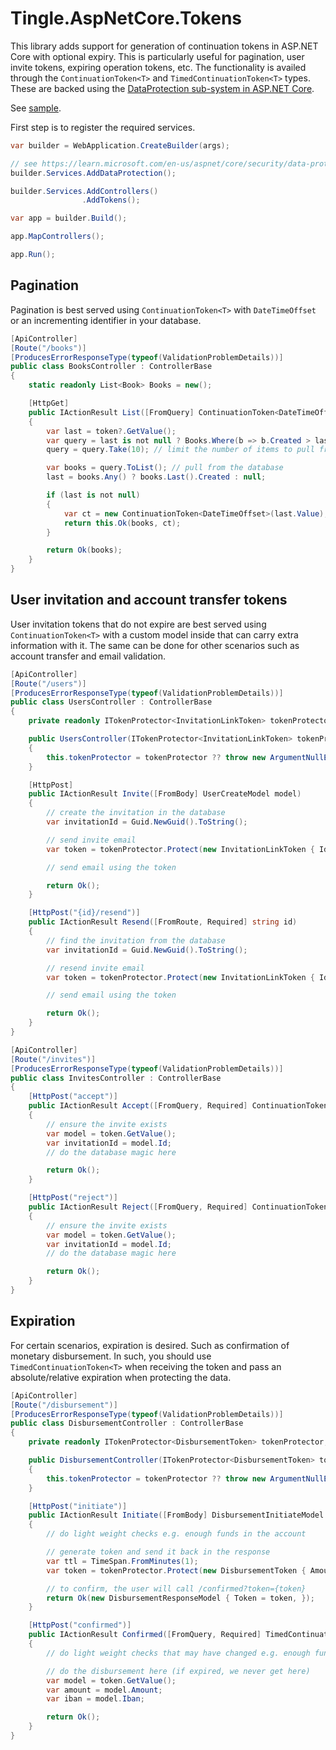 # Tingle.AspNetCore.Tokens

This library adds support for generation of continuation tokens in ASP.NET Core with optional expiry. This is particularly useful for pagination, user invite tokens, expiring operation tokens, etc.
The functionality is availed through the `ContinuationToken<T>` and `TimedContinuationToken<T>` types. These are backed using the [DataProtection sub-system in ASP.NET Core](https://learn.microsoft.com/en-us/aspnet/core/security/data-protection/introduction?view=aspnetcore-8.0).

See [sample](./samples/TokensSample).

First step is to register the required services.

```cs
var builder = WebApplication.CreateBuilder(args);

// see https://learn.microsoft.com/en-us/aspnet/core/security/data-protection/introduction?view=aspnetcore-8.0
builder.Services.AddDataProtection();

builder.Services.AddControllers()
                .AddTokens();

var app = builder.Build();

app.MapControllers();

app.Run();
```

## Pagination

Pagination is best served using `ContinuationToken<T>` with `DateTimeOffset` or an incrementing identifier in your database.

```cs
[ApiController]
[Route("/books")]
[ProducesErrorResponseType(typeof(ValidationProblemDetails))]
public class BooksController : ControllerBase
{
    static readonly List<Book> Books = new();

    [HttpGet]
    public IActionResult List([FromQuery] ContinuationToken<DateTimeOffset>? token)
    {
        var last = token?.GetValue();
        var query = last is not null ? Books.Where(b => b.Created > last) : Books;
        query = query.Take(10); // limit the number of items to pull from the database

        var books = query.ToList(); // pull from the database
        last = books.Any() ? books.Last().Created : null;

        if (last is not null)
        {
            var ct = new ContinuationToken<DateTimeOffset>(last.Value);
            return this.Ok(books, ct);
        }

        return Ok(books);
    }
}
```

## User invitation and account transfer tokens

User invitation tokens that do not expire are best served using `ContinuationToken<T>` with a custom model inside that can carry extra information with it. The same can be done for other scenarios such as account transfer and email validation.

```cs
[ApiController]
[Route("/users")]
[ProducesErrorResponseType(typeof(ValidationProblemDetails))]
public class UsersController : ControllerBase
{
    private readonly ITokenProtector<InvitationLinkToken> tokenProtector;

    public UsersController(ITokenProtector<InvitationLinkToken> tokenProtector)
    {
        this.tokenProtector = tokenProtector ?? throw new ArgumentNullException(nameof(tokenProtector));
    }

    [HttpPost]
    public IActionResult Invite([FromBody] UserCreateModel model)
    {
        // create the invitation in the database
        var invitationId = Guid.NewGuid().ToString();

        // send invite email
        var token = tokenProtector.Protect(new InvitationLinkToken { Id = invitationId, });

        // send email using the token

        return Ok();
    }

    [HttpPost("{id}/resend")]
    public IActionResult Resend([FromRoute, Required] string id)
    {
        // find the invitation from the database
        var invitationId = Guid.NewGuid().ToString();

        // resend invite email
        var token = tokenProtector.Protect(new InvitationLinkToken { Id = invitationId, });

        // send email using the token

        return Ok();
    }
}

[ApiController]
[Route("/invites")]
[ProducesErrorResponseType(typeof(ValidationProblemDetails))]
public class InvitesController : ControllerBase
{
    [HttpPost("accept")]
    public IActionResult Accept([FromQuery, Required] ContinuationToken<InvitationLinkToken> token)
    {
        // ensure the invite exists
        var model = token.GetValue();
        var invitationId = model.Id;
        // do the database magic here

        return Ok();
    }

    [HttpPost("reject")]
    public IActionResult Reject([FromQuery, Required] ContinuationToken<InvitationLinkToken> token)
    {
        // ensure the invite exists
        var model = token.GetValue();
        var invitationId = model.Id;
        // do the database magic here

        return Ok();
    }
}
```

## Expiration

For certain scenarios, expiration is desired. Such as confirmation of monetary disbursement. In such, you should use `TimedContinuationToken<T>` when receiving the token and pass an absolute/relative expiration when protecting the data.

```cs
[ApiController]
[Route("/disbursement")]
[ProducesErrorResponseType(typeof(ValidationProblemDetails))]
public class DisbursementController : ControllerBase
{
    private readonly ITokenProtector<DisbursementToken> tokenProtector;

    public DisbursementController(ITokenProtector<DisbursementToken> tokenProtector)
    {
        this.tokenProtector = tokenProtector ?? throw new ArgumentNullException(nameof(tokenProtector));
    }

    [HttpPost("initiate")]
    public IActionResult Initiate([FromBody] DisbursementInitiateModel model)
    {
        // do light weight checks e.g. enough funds in the account

        // generate token and send it back in the response
        var ttl = TimeSpan.FromMinutes(1);
        var token = tokenProtector.Protect(new DisbursementToken { Amount = model.Amount, Iban = model.Iban, }, ttl);

        // to confirm, the user will call /confirmed?token={token}
        return Ok(new DisbursementResponseModel { Token = token, });
    }

    [HttpPost("confirmed")]
    public IActionResult Confirmed([FromQuery, Required] TimedContinuationToken<DisbursementToken> token)
    {
        // do light weight checks that may have changed e.g. enough funds in the account

        // do the disbursement here (if expired, we never get here)
        var model = token.GetValue();
        var amount = model.Amount;
        var iban = model.Iban;

        return Ok();
    }
}
```
